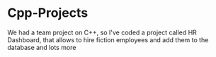 # Cpp-Projects
We had a team project on C++, so I've coded a project called HR Dashboard, that allows to hire fiction employees and add them to the database and lots more
